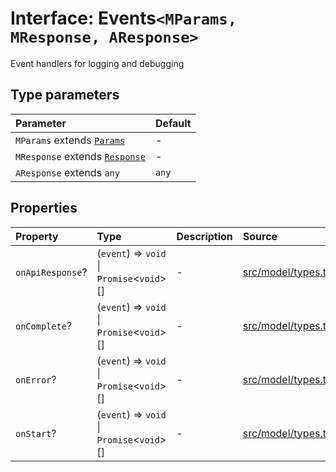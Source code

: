 # Interface: Events`<MParams, MResponse, AResponse>`

Event handlers for logging and debugging

## Type parameters

| Parameter | Default |
| :------ | :------ |
| `MParams` extends [`Params`](../namespaces/Base/interfaces/Params.md) | - |
| `MResponse` extends [`Response`](../namespaces/Base/interfaces/Response.md) | - |
| `AResponse` extends `any` | `any` |

## Properties

| Property | Type | Description | Source |
| :------ | :------ | :------ | :------ |
| `onApiResponse`? | (`event`) => `void` \| `Promise`\<`void`\>[] | - | [src/model/types.ts:162](https://github.com/colelawrence/dexter/blob/6b94c49/src/model/types.ts#L162) |
| `onComplete`? | (`event`) => `void` \| `Promise`\<`void`\>[] | - | [src/model/types.ts:171](https://github.com/colelawrence/dexter/blob/6b94c49/src/model/types.ts#L171) |
| `onError`? | (`event`) => `void` \| `Promise`\<`void`\>[] | - | [src/model/types.ts:180](https://github.com/colelawrence/dexter/blob/6b94c49/src/model/types.ts#L180) |
| `onStart`? | (`event`) => `void` \| `Promise`\<`void`\>[] | - | [src/model/types.ts:155](https://github.com/colelawrence/dexter/blob/6b94c49/src/model/types.ts#L155) |
